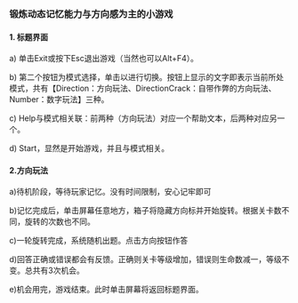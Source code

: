 ### 锻炼动态记忆能力与方向感为主的小游戏
#### 1. 标题界面
a) 单击Exit或按下Esc退出游戏（当然也可以Alt+F4）。

b) 第二个按钮为模式选择，单击以进行切换。按钮上显示的文字即表示当前所处模式，共有【Direction：方向玩法、DirectionCrack：自带作弊的方向玩法、Number：数字玩法】三种。

c) Help与模式相关联：前两种（方向玩法）对应一个帮助文本，后两种对应另一个。

d) Start，显然是开始游戏，并且与模式相关。

#### 2.方向玩法
a)待机阶段，等待玩家记忆。没有时间限制，安心记牢即可

b)记忆完成后，单击屏幕任意地方，箱子将隐藏方向标并开始旋转。根据关卡数不同，旋转的次数也不同。

c)一轮旋转完成，系统随机出题。点击方向按钮作答

d)回答正确或错误都会有反馈。正确则关卡等级增加，错误则生命数减一，等级不变。总共有3次机会。

e)机会用完，游戏结束。此时单击屏幕将返回标题界面。
